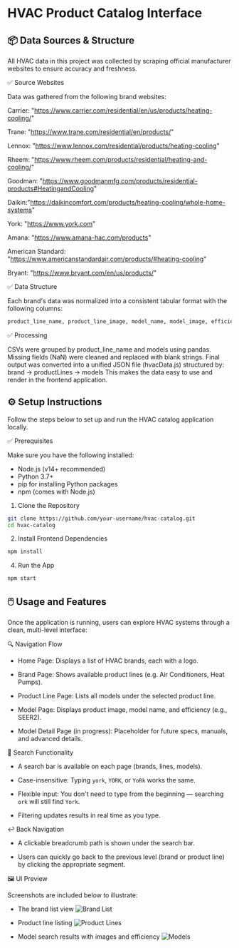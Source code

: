 # HVAC Product Catalog Interface

## 📦 Data Sources & Structure

All HVAC data in this project was collected by scraping official manufacturer websites to ensure accuracy and freshness.

✅ Source Websites

Data was gathered from the following brand websites:

Carrier: "https://www.carrier.com/residential/en/us/products/heating-cooling/"

Trane: "https://www.trane.com/residential/en/products/"

Lennox: "https://www.lennox.com/residential/products/heating-cooling"

Rheem: "https://www.rheem.com/products/residential/heating-and-cooling/"

Goodman: "https://www.goodmanmfg.com/products/residential-products#HeatingandCooling"

Daikin:"https://daikincomfort.com/products/heating-cooling/whole-home-systems"

York: "https://www.york.com"

Amana: "https://www.amana-hac.com/products"

American Standard: "https://www.americanstandardair.com/products/#heating-cooling"

Bryant: "https://www.bryant.com/en/us/products/"

✅ Data Structure

Each brand's data was normalized into a consistent tabular format with the following columns:

```bash 
product_line_name, product_line_image, model_name, model_image, efficiency
```

✅ Processing

CSVs were grouped by product_line_name and models using pandas.
Missing fields (NaN) were cleaned and replaced with blank strings.
Final output was converted into a unified JSON file (hvacData.js) structured by:
brand → productLines → models
This makes the data easy to use and render in the frontend application.


## ⚙️ Setup Instructions
Follow the steps below to set up and run the HVAC catalog application locally.

✅ Prerequisites

Make sure you have the following installed:

- Node.js (v14+ recommended)
- Python 3.7+
- pip for installing Python packages
- npm (comes with Node.js)

1. Clone the Repository

```bash 
git clone https://github.com/your-username/hvac-catalog.git 
cd hvac-catalog
```

2.  Install Frontend Dependencies

```bash 
npm install
```

4. Run the App

```bash 
npm start 
```

## 🖱️ Usage and Features

Once the application is running, users can explore HVAC systems through a clean, multi-level interface:

🔍 Navigation Flow

- Home Page: Displays a list of HVAC brands, each with a logo.

- Brand Page: Shows available product lines (e.g. Air Conditioners, Heat Pumps).

- Product Line Page: Lists all models under the selected product line.

- Model Page: Displays product image, model name, and efficiency (e.g., SEER2).

- Model Detail Page (in progress): Placeholder for future specs, manuals, and advanced details.


🔎 Search Functionality

- A search bar is available on each page (brands, lines, models).

- Case-insensitive: Typing `york`, `YORK`, or `YoRk` works the same.

- Flexible input: You don't need to type from the beginning — searching `ork` will still find `York`.

- Filtering updates results in real time as you type.


↩️ Back Navigation

- A clickable breadcrumb path is shown under the search bar.

- Users can quickly go back to the previous level (brand or product line) by clicking the appropriate segment.


🖼️ UI Preview

Screenshots are included below to illustrate:

- The brand list view
![Brand List](screenshots/brand.png)

- Product line listing
![Product Lines](screenshots/product_line.png)

- Model search results with images and efficiency
![Models](screenshots/product.png)